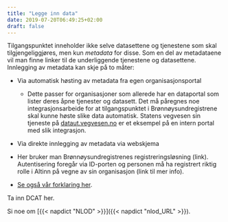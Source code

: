 ```yaml
---
title: "Legge inn data"
date: 2019-07-20T06:49:25+02:00
draft: false
---
```


Tilgangspunktet inneholder ikke selve datasettene og tjenestene som skal tilgjengeliggjøres, men kun *metadata* for disse. Som en del av metadataene vil man finne linker til de underliggende tjenestene og datasettene. Innlegging av metadata kan skje på to måter:

 + Via automatisk høsting av metadata fra egen organisasjonsportal
   + Dette passer for organisasjoner som allerede har en dataportal som lister deres åpne tjenester og datasett. Det må påregnes noe integrasjonsarbeide for at tilgangspunktet i Brønnøysundregistrene skal kunne høste slike data automatisk. Statens vegvesen sin tjeneste på [dataut.vegvesen.no](https://dataut.vegvesen.no/) er et eksempel på en intern portal med slik integrasjon.

 + Via direkte innlegging av metadata via webskjema
  + Her bruker man Brønnøysundregistrenes registreringsløsning (link). Autentisering foregår via ID-porten og personen må ha registrert riktig rolle i Altinn på vegne av sin organisasjon (link til mer info).
  + [Se også vår forklaring her](/assets/RegData.pdf).

  Ta inn DCAT her.

  Si noe om [{{< napdict "NLOD" >}}]({{< napdict "nlod_URL" >}}).
